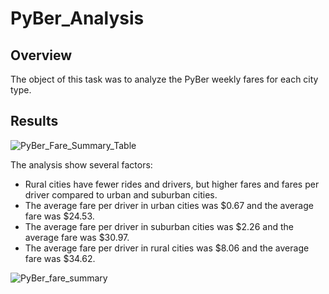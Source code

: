 # PyBer_Analysis

## Overview
The object of this task was to analyze the PyBer weekly fares for each city type.

## Results
![PyBer_Fare_Summary_Table](https://user-images.githubusercontent.com/106352711/177883743-0bb30c55-6cb0-4971-b5c5-3a7294ec8383.png)

The analysis show several factors:
* Rural cities have fewer rides and drivers, but higher fares and fares per driver compared to urban and suburban cities.
* The average fare per driver in urban cities was $0.67 and the average fare was $24.53.
* The average fare per driver in suburban cities was $2.26 and the average fare was $30.97.
* The average fare per driver in rural cities was $8.06 and the average fare was $34.62.

![PyBer_fare_summary](https://user-images.githubusercontent.com/106352711/177885598-47d9c332-695b-4398-889b-603f12e1c341.png)


